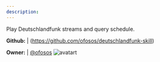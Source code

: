 ```yaml
---
description: 
---
```

Play Deutschlandfunk streams and query schedule.

**Github:** | (https://github.com/ofosos/deutschlandfunk-skill)

**Owner:** | [@ofosos](https://github.com/ofosos) ![avatart](https://avatars2.githubusercontent.com/u/889327?v=4)

